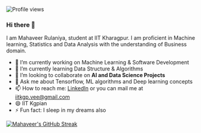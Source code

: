 ![Profile views](https://komarev.com/ghpvc/?username=mahaveer-rulaniya&color=brightgreen&style=flat)
### Hi there 👋


I am Mahaveer Rulaniya, student at IIT Kharagpur. I am proficient in Machine learning, Statistics and Data Analysis with the understanding of Business domain.

- 🔭 I’m currently working on Machine Learning & Software Development
- 🌱 I’m currently learning Data Structure & Algorithms
- 👯 I’m looking to collaborate on **AI and Data Science Projects**
- 💬 Ask me about Tensorflow, ML algorithms and Deep learning concepts
- 📫 How to reach me: [LinkedIn](https://www.linkedin.com/in/mahaveer-rulaniya/) or you can mail me at iitkgp.vee@gmail.com
- 😄 IIT Kgpian
- ⚡ Fun fact: I sleep in my dreams also

[![Mahaveer's GitHub Streak](https://github-readme-streak-stats.herokuapp.com/?user=mahaveer-rulaniya&theme=radical)](https://github.com/mahaveer-rulaniya/github-readme-streak-stats)






